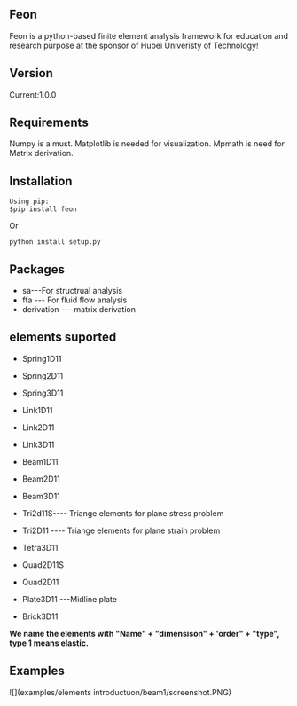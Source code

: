 ## Feon
Feon is a python-based finite element analysis framework for education and research purpose at the sponsor of Hubei Univeristy of Technology!
## Version
Current:1.0.0
## Requirements
Numpy is a must. Matplotlib is needed for visualization. Mpmath is need for Matrix derivation.
## Installation
```
Using pip:
$pip install feon
```
Or
```
python install setup.py
```
## Packages
* sa---For structrual analysis
* ffa --- For fluid flow analysis
* derivation --- matrix derivation 

## elements suported

* Spring1D11 
* Spring2D11
* Spring3D11

* Link1D11
* Link2D11
* Link3D11

* Beam1D11
* Beam2D11
* Beam3D11

* Tri2d11S---- Triange elements for plane stress problem
* Tri2D11 ---- Triange elements for plane strain problem
* Tetra3D11 
* Quad2D11S 
* Quad2D11
* Plate3D11 ---Midline plate
* Brick3D11

**We name the elements with "Name" + "dimensison" + 'order" + "type", type 1 means elastic.**

## Examples
![](examples/elements introductuon/beam1/screenshot.PNG)


